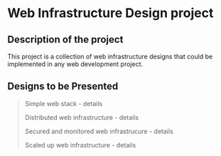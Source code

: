# Web Infrastructure Design project
## Description of the project
This project is a collection of web infrastructure designs that could be implemented in any web development project.

## Designs to be Presented
>>
>Simple web stack - details
>>
>Distributed web infrastructure - details
>>
>Secured and monitored web infrastrucure - details
>>
>Scaled up web infrastructure - details